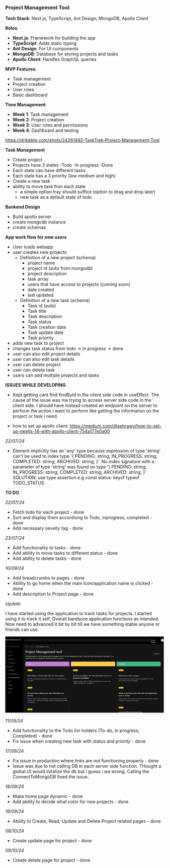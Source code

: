 
###  **Project Management Tool**

**Tech Stack**: Next.js, TypeScript, Ant Design, MongoDB, Apollo Client

**Roles**:

-   **Next.js**: Framework for building the app
-   **TypeScript**: Adds static typing
-   **Ant Design**: For UI components
-   **MongoDB**: Database for storing projects and tasks
-   **Apollo Client**: Handles GraphQL queries

**MVP Features**:

-   Task management
-   Project creation
-   User roles
-   Basic dashboard

**Time Management**:

-   **Week 1**: Task management
-   **Week 2**: Project creation
-   **Week 3**: User roles and permissions
-   **Week 4**: Dashboard and testing

https://dribbble.com/shots/24261482-TaskTrek-Project-Management-Tool

**Task Management**
- Create project
- Projects have 3 states
    -Todo
    -In progress
    -Done
- Each state can have different tasks
- Each state has a 3 priority (low medium and high)
- Create a new task
- ability to move task fron each state
    - a simple option tray should suffice (option to drag and drop later)
    - new task as a default state of todo

**Bankend Design**

- Build apollo server
- create mongodb instance
- create schemas

**App work flow for new users**

- User loads webapp
- user creates new projects
    - Definition of a new project (schema)
        - project name
        - project id (auto from mongodb)
        - project description
        - task array
        - users that have access to projects (coming soon)
        - date created
        - last updated
    - Definition of a new task (schema)
        - Task id (auto)
        - Task title
        - Task description
        - Task status
        - Task creation date
        - Task update date
        - Task priority
- adds new task to project
- changes task status from todo -> in progress -> done
- user can also edit project details
- user can also edit task details
- user can delete project
- user can delete task
- users can add multiple projects and tasks

**ISSUES WHILE DEVELOPING**

- Kept getting cant find findById in the client side code in useEffect. The cause of the issue was me trying to access server side code in the client side. I should have instead created an endpoint on the server to perform the action i want to perform like getting the information on the project or task i need.

- how to set up apollo client: https://medium.com/@sehrawy/how-to-set-up-nextjs-14-with-apollo-client-754a177e0a00

*22/07/24*

- Element implicitly has an 'any' type because expression of type 'string' can't be used to index type '{ PENDING: string; IN_PROGRESS: string; COMPLETED: string; ARCHIVED: string; }'.
  No index signature with a parameter of type 'string' was found on type '{ PENDING: string; IN_PROGRESS: string; COMPLETED: string; ARCHIVED: string; }' SOLUTION: use type assertion e.g const status: keyof typeof TODO_STATUS 

**TO DO**

*22/07/24*

- Fetch todo for each project - done
- Sort and display them accordiong to Todo, inprogress, completed - done
- Add necessary seveity tag - done

*23/07/24*

- Add functionality to tasks - done
- Add ability to move tasks to different status - done
- Add ability to delete tasks - done

*10/09/24*

- Add breadcrumbs to pages - done
- Ability to go home when the main Icon/application name is clicked - done
- Add description to Project page - done

*Update*

I have started using the application to track tasks for projects. I started using it to track it self. Overall barebone application functions as intended. Now need to advanced it bit by bit till we have something stable anyone or friends can use.

![alt text](app0.0_look.png)

*11/09/24*

- Add functionality to the Todo list holders (To-do, In progress, Completed) - done
- Fix issue when creating new task with status and priority - done

*17/09/24*

- Fix issue in production where links are not functioning properly - done
- Issue was due to not calling DB in each server side function. THought a global cll would initalize the db but i guess i wa wrong. Calling the ConnectToMongoDB fixed the issue. 

*18/09/24*

- Make home page dynamic - done
- Add ability to decide what color for new projects - done

*19/09/24*
- Ability to Create, Read, Update and Delete Project related pages - done

*08/10/24*
- Create update page for project - done

*09/10/24*
- Create delete page for project - done
